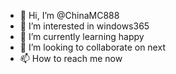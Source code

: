 - 👋 Hi, I’m @ChinaMC888
- 👀 I’m interested in windows365
- 🌱 I’m currently learning happy
- 💞️ I’m looking to collaborate on next
- 📫 How to reach me now
<!---
ChinaMC888/ChinaMC888 is a ✨ special ✨ repository because its `README.md` (this file) appears on your GitHub profile.
You can click the Preview link to take a look at your changes.
--->
